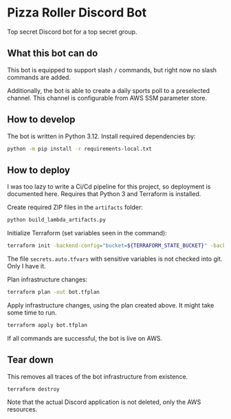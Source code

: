 # Pizza Roller Discord Bot

Top secret Discord bot for a top secret group.

## What this bot can do

This bot is equipped to support slash `/` commands, but right now no slash commands 
are added.

Additionally, the bot is able to create a daily sports poll to a preselected channel. This 
channel is configurable from AWS SSM parameter store.

## How to develop

The bot is written in Python 3.12. Install required dependencies by:

```bash
python -m pip install -r requirements-local.txt
```

## How to deploy

I was too lazy to write a Ci/Cd pipeline for this project, so deployment is documented here.
Requires that Python 3 and Terraform is installed.

Create required ZIP files in the `artifacts` folder:

```bash
python build_lambda_artifacts.py
```

Initialize Terraform (set variables seen in the command):

```bash
terraform init -backend-config="bucket=${TERRAFORM_STATE_BUCKET}" -backend-config="key=${TERRAFORM_STATE_FILE}" -backend-config="region=${AWS_REGION}"
```

The file `secrets.auto.tfvars` with sensitive variables is not checked into git. Only I have it.

Plan infrastructure changes:

```bash
terraform plan -out bot.tfplan
```

Apply infrastructure changes, using the plan created above. It might take some time to run.

```bash
terraform apply bot.tfplan
```

If all commands are successful, the bot is live on AWS.

## Tear down

This removes all traces of the bot infrastructure from existence.

```bash
terraform destroy
```

Note that the actual Discord application is not deleted, only the AWS resources.